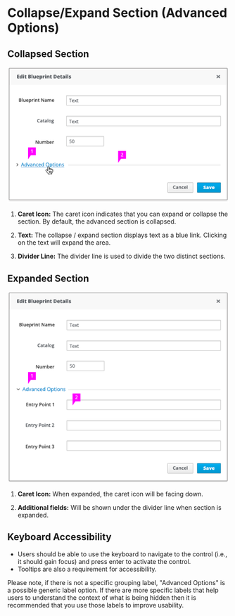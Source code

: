 # Collapse/Expand Section (Advanced Options)

## Collapsed Section
![Image of collapsed section](img/advancedoptions_example1.png)

1. **Caret Icon:** The caret icon indicates that you can expand or collapse the section. By default, the advanced section is collapsed.

2. **Text:** The collapse / expand section displays text as a blue link. Clicking on the text will expand the area.

3. **Divider Line:** The divider line is used to divide the two distinct sections.

## Expanded Section
![Image of expanded section](img/advancedoptions_example2.png)

1. **Caret Icon:** When expanded, the caret icon will be facing down.

2. **Additional fields:** Will be shown under the divider line when section is expanded.

## Keyboard Accessibility

* Users should be able to use the keyboard to navigate to the control (i.e., it should gain focus) and press enter to activate the control.
* Tooltips are also a requirement for accessibility.

Please note, if there is not a specific grouping label, "Advanced Options" is a possible generic label option. If there are more specific labels that help users to understand the context of what is being hidden then it is recommended that you use those labels to improve usability.
